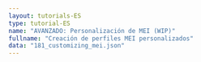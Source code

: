 ```yaml
---
layout: tutorials-ES
type: tutorial-ES
name: "AVANZADO: Personalización de MEI (WIP)"
fullname: "Creación de perfiles MEI personalizados"
data: "181_customizing_mei.json"
---
```


